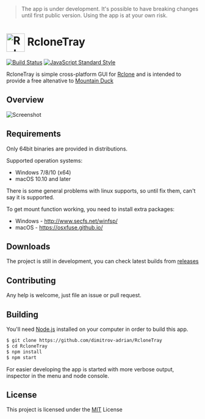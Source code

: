 
> The app is under development. It's possible to have breaking changes until first public version. Using the app is at your own risk.


# <img src="https://raw.githubusercontent.com/dimitrov-adrian/RcloneTray/master/src/ui/icons/source-icon-color.png" width="48px" align="center" alt="RcloneTray Icon" /> RcloneTray

[![Build Status](https://travis-ci.org/dimitrov-adrian/RcloneTray.svg?branch=master)](https://travis-ci.org/dimitrov-adrian/rclonetray) [![JavaScript Standard Style](https://img.shields.io/badge/code%20style-standard-brightgreen.svg)](http://standardjs.com)

RcloneTray is simple cross-platform GUI for [Rclone](https://rclone.org/) and is intended to provide a free altenative to [Mountain Duck](https://mountainduck.io/)


## Overview
![Screenshot](https://raw.githubusercontent.com/dimitrov-adrian/RcloneTray/master/screenshot.png)


## Requirements
Only 64bit binaries are provided in distributions.

Supported operation systems:
* Windows 7/8/10 (x64)
* macOS 10.10 and later

There is some general problems with linux supports, so until fix them, can't say it is supported.

To get mount function working, you need to install extra packages:
* Windows - http://www.secfs.net/winfsp/
* macOS - https://osxfuse.github.io/


## Downloads
The project is still in development, you can check latest builds from [releases](https://github.com/dimitrov-adrian/RcloneTray/releases)


## Contributing
Any help is welcome, just file an issue or pull request.


## Building

You'll need [Node.js](https://nodejs.org) installed on your computer in order to build this app.

```bash
$ git clone https://github.com/dimitrov-adrian/RcloneTray
$ cd RcloneTray
$ npm install
$ npm start
```

For easier developing the app is started with more verbose output, inspector in the menu and node console.


## License
This project is licensed under the [MIT](https://github.com/dimitrov-adrian/RcloneTray/blob/master/LICENSE.txt) License
